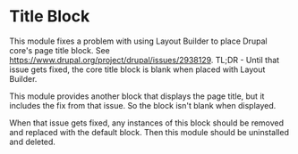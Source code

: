 # Title Block
This module fixes a problem with using Layout Builder to place Drupal core's
page title block. See https://www.drupal.org/project/drupal/issues/2938129.
TL;DR - Until that issue gets fixed, the core title block is blank when
placed with Layout Builder.

This module provides another block that displays the page title, but it
includes the fix from that issue.  So the block isn't blank when displayed.

When that issue gets fixed, any instances of this block should be removed and
replaced with the default block.  Then this module should be uninstalled and
deleted.

